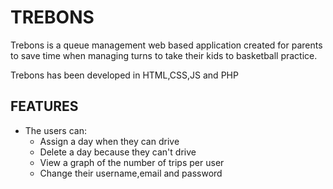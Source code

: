 <h1>TREBONS</h1>
<p>
     Trebons is a queue management web based application created for parents to save time when managing turns to take their kids to basketball practice.
</p>
<p>
     Trebons has been developed in HTML,CSS,JS and PHP
</p>

<h2>FEATURES</h2>

<p>


- The users can:
     - Assign a day when they can drive
     - Delete a day because they can't drive
     - View a graph of the number of trips per user
     - Change their username,email and password

</p>
